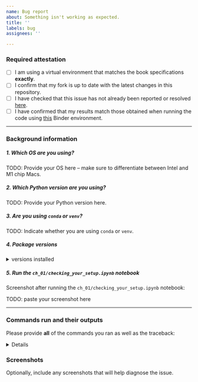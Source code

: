 ```yaml
---
name: Bug report
about: Something isn't working as expected.
title: ''
labels: bug
assignees: ''

---
```


### Required attestation
- [ ] I am using a virtual environment that matches the book specifications **exactly**.
- [ ] I confirm that my fork is up to date with the latest changes in this repository.
- [ ] I have checked that this issue has not already been reported or resolved [here](https://github.com/stefmolin/Hands-On-Data-Analysis-with-Pandas-2nd-edition/issues?q=is%3Aissue).
- [ ] I have confirmed that my results match those obtained when running the code using [this](https://mybinder.org/v2/gh/stefmolin/binder-environments/2nd_edition?urlpath=git-pull%3Frepo%3Dhttps%253A%252F%252Fgithub.com%252Fstefmolin%252FHands-On-Data-Analysis-with-Pandas-2nd-edition%26urlpath%3Dlab%252Ftree%252FHands-On-Data-Analysis-with-Pandas-2nd-edition%252F%26branch%3Dmaster) Binder environment.

---

### Background information
##### 1. Which OS are you using?
TODO: Provide your OS here &ndash; make sure to differentiate between Intel and M1 chip Macs.

##### 2. Which Python version are you using?
TODO: Provide your Python version here.

##### 3. Are you using `conda` or `venv`?
TODO: Indicate whether you are using `conda` or `venv`.

##### 4. Package versions
<details>
<summary>versions installed</summary>

```
TODO: Paste the result of running `pip freeze` or `conda list`
```

</details>

##### 5. Run the `ch_01/checking_your_setup.ipynb` notebook
Screenshot after running the `ch_01/checking_your_setup.ipynb` notebook:

TODO: paste your screenshot here

---

### Commands run and their outputs
Please provide **all** of the commands you ran as well as the traceback:

<details>

```
TODO: paste commands and any traceback here
```


</details>

### Screenshots
Optionally, include any screenshots that will help diagnose the issue.
